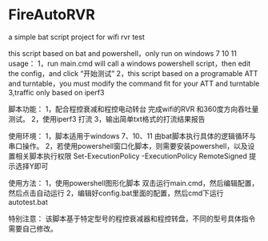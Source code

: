 # FireAutoRVR
a simple bat script project for wifi rvr test

this script based on bat and powershell，only run on windows 7 10 11
usage：
1，run main.cmd will call a windows powershell script，then edit the config，and click “开始测试”
2，this script based on a programable ATT and turntable，you must modify the command fit for your ATT and turntable
3,traffic only based on iperf3

脚本功能：
1，配合程控衰减和程控电动转台 完成wifi的RVR 和360度方向吞吐量测试。
2，使用iperf3 打流
3，输出简单txt格式的打流结果报告

使用环境：
1，脚本适用于windows 7、10、11  由bat脚本执行具体的逻辑循环与串口操作。
2，若使用powershell窗口化脚本，则需要安装powershell，以及设置相关脚本执行权限
    Set-ExecutionPolicy -ExecutionPolicy RemoteSigned
    提示选择Y即可

使用方法：
1，使用powershell图形化脚本
    双击运行main.cmd，然后编辑配置，然后点击自动运行
2，编辑好config.bat里面的配置，然后cmd下运行autotest.bat

特别注意：
该脚本基于特定型号的程控衰减器和程控转盘，不同的型号具体指令需要自己修改。